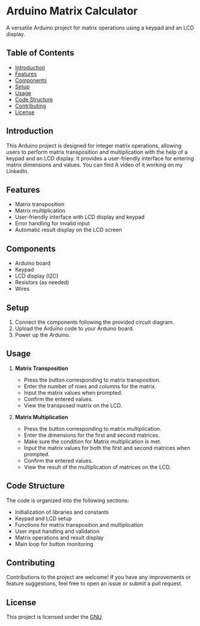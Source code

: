 # Arduino Matrix Calculator

A versatile Arduino project for matrix operations using a keypad and an LCD display.

## Table of Contents
- [Introduction](#introduction)
- [Features](#features)
- [Components](#components)
- [Setup](#setup)
- [Usage](#usage)
- [Code Structure](#code-structure)
- [Contributing](#contributing)
- [License](#license)

## Introduction

This Arduino project is designed for integer matrix operations, allowing users to perform matrix transposition and multiplication with the help of a keypad and an LCD display. It provides a user-friendly interface for entering matrix dimensions and values.
You can find A video of it working on my LinkedIn.

## Features

- Matrix transposition
- Matrix multiplication
- User-friendly interface with LCD display and keypad
- Error handling for invalid input
- Automatic result display on the LCD screen

## Components

- Arduino board
- Keypad
- LCD display (I2C)
- Resistors (as needed)
- Wires

## Setup

1. Connect the components following the provided circuit diagram.
2. Upload the Arduino code to your Arduino board.
3. Power up the Arduino.

## Usage

1. **Matrix Transposition**
   - Press the button corresponding to matrix transposition.
   - Enter the number of rows and columns for the matrix.
   - Input the matrix values when prompted.
   - Confirm the entered values.
   - View the transposed matrix on the LCD.

2. **Matrix Multiplication**
   - Press the button corresponding to matrix multiplication.
   - Enter the dimensions for the first and second matrices.
   - Make sure the condition for Matrix multiplication is met.
   - Input the matrix values for both the first and second matrices when prompted.
   - Confirm the entered values.
   - View the result of the multiplication of matrices on the LCD.

## Code Structure

The code is organized into the following sections:

- Initialization of libraries and constants
- Keypad and LCD setup
- Functions for matrix transposition and multiplication
- User input handling and validation
- Matrix operations and result display
- Main loop for button monitoring

## Contributing

Contributions to the project are welcome! If you have any improvements or feature suggestions, feel free to open an issue or submit a pull request.

## License

This project is licensed under the [GNU](LICENSE).

